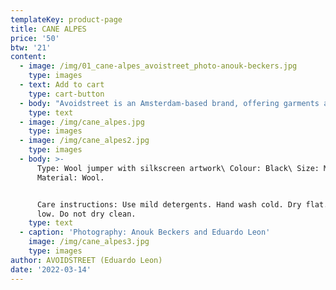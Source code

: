 ```yaml
---
templateKey: product-page
title: CANE ALPES
price: '50'
btw: '21'
content:
  - image: /img/01_cane-alpes_avoistreet_photo-anouk-beckers.jpg
    type: images
  - text: Add to cart
    type: cart-button
  - body: "Avoidstreet is an Amsterdam-based brand, offering garments and accessories defined by expressive and unique details regenerated from upcycled materials. Every garment starts off as an hyper-adaptable base for transformation — ready to be appropriated, deconstructed, remixed, and finally copied and pasted back into circulation as something else. \r\n\n\r\n\n\r\n\nThe endless source of fast fashion garments available as deadstock and in secondhand markets are like low-resolution images on a hard drive. The result is distinctive one-of-a-kind or small editions that embed a dualist vernacular between the commonplace and the tropes of high fashion. \r\n\n\r\n\nFounded in 2017, Avoidstreet is the initiative of designer Eduardo Leon. Unbridled by industry conventions, Leon combines the sensibilities of rich color-drenched images of Peruvian folklore, tecnocumbia, and bootleg-filled markets, and the potency of a Milanese high-gloss veneer in his creations, including garments, crafted objects, installations, and performances."
    type: text
  - image: /img/cane_alpes.jpg
    type: images
  - image: /img/cane_alpes2.jpg
    type: images
  - body: >-
      Type: Wool jumper with silkscreen artwork\ Colour: Black\ Size: M\
      Material: Wool.


      Care instructions: Use mild detergents. Hand wash cold. Dry flat. Iron
      low. Do not dry clean.
    type: text
  - caption: 'Photography: Anouk Beckers and Eduardo Leon'
    image: /img/cane_alpes3.jpg
    type: images
author: AVOIDSTREET (Eduardo Leon)
date: '2022-03-14'
---
```



